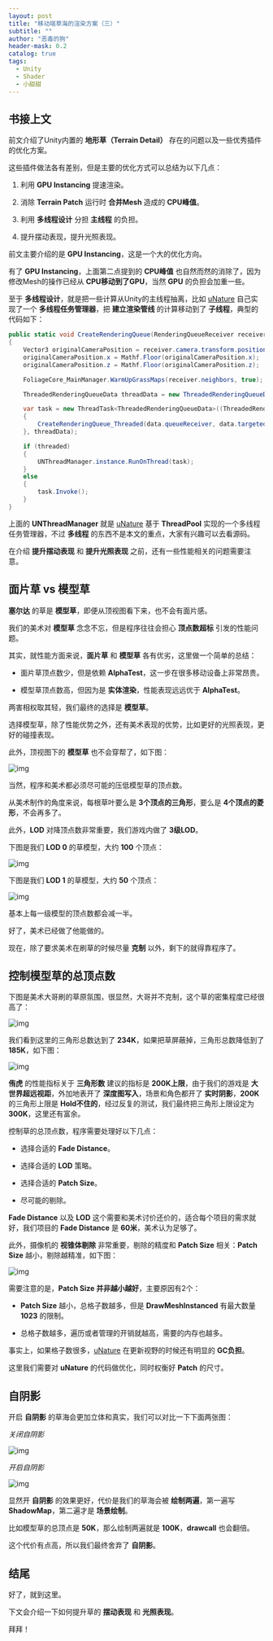 ```yaml
---
layout: post
title: "移动端草海的渲染方案（三）"
subtitle: ""
author: "恶毒的狗"
header-mask: 0.2
catalog: true
tags:
  - Unity
  - Shader
  - 小甜甜
---
```


## 书接上文

前文介绍了Unity内置的 **地形草（Terrain Detail）** 存在的问题以及一些优秀插件的优化方案。

这些插件做法各有差别，但是主要的优化方式可以总结为以下几点：

1. 利用 **GPU Instancing** 提速渲染。

2. 消除 **Terrain Patch** 运行时 **合并Mesh** 造成的 **CPU峰值**。

3. 利用 **多线程设计** 分担 **主线程** 的负担。

4. 提升摆动表现，提升光照表现。

前文主要介绍的是 **GPU Instancing**，这是一个大的优化方向。

有了 **GPU Instancing**，上面第二点提到的 **CPU峰值** 也自然而然的消除了，因为修改Mesh的操作已经从 **CPU移动到了GPU**，当然 **GPU** 的负担会加重一些。

至于 **多线程设计**，就是把一些计算从Unity的主线程抽离，比如 [uNature](https://assetstore.unity.com/packages/vfx/shaders/unature-gpu-grass-and-interactable-trees-43129?aid=1101l85Tr) 自己实现了一个 **多线程任务管理器**，把 **建立渲染管线** 的计算移动到了 **子线程**，典型的代码如下：

```csharp
public static void CreateRenderingQueue(RenderingQueueReceiver receiver, bool threaded = true)
{
    Vector3 originalCameraPosition = receiver.camera.transform.position + UNStandaloneUtility.GetStreamingAdjuster();
    originalCameraPosition.x = Mathf.Floor(originalCameraPosition.x);
    originalCameraPosition.z = Mathf.Floor(originalCameraPosition.z);

    FoliageCore_MainManager.WarmUpGrassMaps(receiver.neighbors, true);

    ThreadedRenderingQueueData threadData = new ThreadedRenderingQueueData(receiver, originalCameraPosition);

    var task = new ThreadTask<ThreadedRenderingQueueData>((ThreadedRenderingQueueData data) =>
    {
    	CreateRenderingQueue_Threaded(data.queueReceiver, data.targetedManagerInstances, data.originalCameraPosition);
    }, threadData);

    if (threaded)
    {
    	UNThreadManager.instance.RunOnThread(task);
    }
    else
    {
    	task.Invoke();
    }
}
```

上面的 **UNThreadManager** 就是 [uNature](https://assetstore.unity.com/packages/vfx/shaders/unature-gpu-grass-and-interactable-trees-43129?aid=1101l85Tr) 基于 **ThreadPool** 实现的一个多线程任务管理器，不过 **多线程** 的东西不是本文的重点，大家有兴趣可以去看源码。

在介绍 **提升摆动表现** 和 **提升光照表现** 之前，还有一些性能相关的问题需要注意。

## 面片草 vs 模型草

**塞尔达** 的草是 **模型草**，即便从顶视图看下来，也不会有面片感。

我们的美术对 **模型草** 念念不忘，但是程序往往会担心 **顶点数超标** 引发的性能问题。

其实，就性能方面来说，**面片草** 和 **模型草** 各有优劣，这里做一个简单的总结：

+ 面片草顶点数少，但是依赖 **AlphaTest**，这一步在很多移动设备上非常昂贵。

+ 模型草顶点数高，但因为是 **实体渲染**，性能表现远远优于 **AlphaTest**。

两害相权取其轻，我们最终的选择是 **模型草**。

选择模型草，除了性能优势之外，还有美术表现的优势，比如更好的光照表现，更好的碰撞表现。

此外，顶视图下的 **模型草** 也不会穿帮了，如下图：

![img](/img/unity-grass3/screenshot6.png)

当然，程序和美术都必须尽可能的压低模型草的顶点数。

从美术制作的角度来说，每根草叶要么是 **3个顶点的三角形**，要么是 **4个顶点的菱形**，不会再多了。

此外，**LOD** 对降顶点数非常重要，我们游戏内做了 **3级LOD**。

下图是我们 **LOD 0** 的草模型，大约 **100** 个顶点：

![img](/img/unity-grass3/screenshot1.png)

下图是我们 **LOD 1** 的草模型，大约 **50** 个顶点：

![img](/img/unity-grass3/screenshot2.png)

基本上每一级模型的顶点数都会减一半。

好了，美术已经做了他能做的。

现在，除了要求美术在刷草的时候尽量 **克制** 以外，剩下的就得靠程序了。

## 控制模型草的总顶点数

下图是美术大哥刷的草原氛围，很显然，大哥并不克制，这个草的密集程度已经很高了：

![img](/img/unity-grass3/screenshot3.png)

我们看到这里的三角形总数达到了 **234K**，如果把草屏蔽掉，三角形总数降低到了 **185K**，如下图：

![img](/img/unity-grass3/screenshot4.png)

**侑虎** 的性能指标关于 **三角形数** 建议的指标是 **200K上限**，由于我们的游戏是 **大世界超远视距**，外加地表开了 **深度图写入**，场景和角色都开了 **实时阴影**，**200K** 的三角形上限是 **Hold不住的**，经过反复的测试，我们最终把三角形上限设定为 **300K**，这里还有富余。

控制草的总顶点数，程序需要处理好以下几点：

+ 选择合适的 **Fade Distance**。

+ 选择合适的 **LOD** 策略。

+ 选择合适的 **Patch Size**。

+ 尽可能的剔除。

**Fade Distance** 以及 **LOD** 这个需要和美术讨价还价的，适合每个项目的需求就好，我们项目的 **Fade Distance** 是 **60米**，美术认为足够了。

此外，摄像机的 **视锥体剔除** 非常重要，剔除的精度和 **Patch Size** 相关：**Patch Size** 越小，剔除越精准，如下图：

![img](/img/unity-grass3/screenshot5.png)

需要注意的是，**Patch Size 并非越小越好**，主要原因有2个：

+ **Patch Size** 越小，总格子数越多，但是 **DrawMeshInstanced** 有最大数量 **1023** 的限制。

+ 总格子数越多，遍历或者管理的开销就越高，需要的内存也越多。

事实上，如果格子数很多，[uNature](https://assetstore.unity.com/packages/vfx/shaders/unature-gpu-grass-and-interactable-trees-43129?aid=1101l85Tr) 在更新视野的时候还有明显的 **GC负担**。

这里我们需要对 **uNature** 的代码做优化，同时权衡好 **Patch** 的尺寸。

## 自阴影

开启 **自阴影** 的草海会更加立体和真实，我们可以对比一下下面两张图：

*关闭自阴影*

![img](/img/unity-grass3/screenshot7.png)

*开启自阴影*

![img](/img/unity-grass3/screenshot8.png)

显然开 **自阴影** 的效果更好，代价是我们的草海会被 **绘制两遍**，第一遍写 **ShadowMap**，第二遍才是 **场景绘制**。

比如模型草的总顶点是 **50K**，那么绘制两遍就是 **100K**，**drawcall** 也会翻倍。

这个代价有点高，所以我们最终舍弃了 **自阴影**。

## 结尾

好了，就到这里。

下文会介绍一下如何提升草的 **摆动表现** 和 **光照表现**。

拜拜！





































































